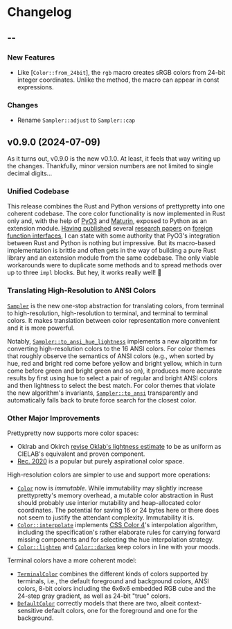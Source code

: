 # Changelog

## --

### New Features

  * Like [`Color::from_24bit`], the `rgb` macro creates sRGB colors from 24-bit
    integer coordinates. Unlike the method, the macro can appear in const
    expressions.

### Changes

  * Rename `Sampler::adjust` to `Sampler::cap`

## v0.9.0 (2024-07-09)

As it turns out, v0.9.0 is the new v0.1.0. At least, it feels that way writing
up the changes. Thankfully, minor version numbers are not limited to single
decimal digits…

### Unified Codebase

This release combines the Rust and Python versions of prettypretty into one
coherent codebase. The core color functionality is now implemented in Rust only
and, with the help of [PyO3](https://pyo3.rs/v0.22.0/) and
[Maturin](https://www.maturin.rs), exposed to Python as an extension module.
[Having published](https://dl.acm.org/doi/10.1145/1297027.1297030) several
[research papers](https://dl.acm.org/doi/10.1145/1640089.1640105) on [foreign
function interfaces](https://dl.acm.org/doi/10.1145/1806596.1806601), I can
state with some authority that PyO3's integration between Rust and Python is
nothing but impressive. But its macro-based implementation is brittle and often
gets in the way of building a pure Rust library and an extension module from the
same codebase. The only viable workarounds were to duplicate some methods and to
spread methods over up to three `impl` blocks. But hey, it works really well! 🎉

### Translating High-Resolution to ANSI Colors

[`Sampler`](https://apparebit.github.io/prettypretty/prettypretty/struct.Sampler.html)
is the new one-stop abstraction for translating colors, from terminal to
high-resolution, high-resolution to terminal, and terminal to terminal colors.
It makes translation between color representation more convenient and it is more
powerful.

Notably,
[`Sampler::to_ansi_hue_lightness`](https://apparebit.github.io/prettypretty/prettypretty/struct.Sampler.html#method.to_ansi_hue_lightness)
implements a new algorithm for converting high-resolution colors to the 16 ANSI
colors. For color themes that roughly observe the semantics of ANSI colors
(e.g., when sorted by hue, red and bright red come before yellow and bright
yellow, which in turn come before green and bright green and so on), it produces
more accurate results by first using hue to select a pair of regular and bright
ANSI colors and then lightness to select the best match. For color themes that
violate the new algorithm's invariants,
[`Sampler::to_ansi`](https://apparebit.github.io/prettypretty/prettypretty/struct.Sampler.html#method.to_ansi)
transparently and automatically falls back to brute force search for the closest
color.

### Other Major Improvements

Prettypretty now supports more color spaces:

  - Oklrab and Oklrch [revise Oklab's lightness
    estimate](https://bottosson.github.io/posts/colorpicker/#intermission---a-new-lightness-estimate-for-oklab)
    to be as uniform as CIELAB's equivalent and proven component.
  - [Rec. 2020](https://en.wikipedia.org/wiki/Rec._2020) is a popular but purely
    aspirational color space.

High-resolution colors are simpler to use and support more operations:

  - [`Color`](https://apparebit.github.io/prettypretty/prettypretty/struct.Color.html)
    now is *immutable*. While immutability may slightly increase prettypretty's
    memory overhead, a mutable color abstraction in Rust should probably use
    interior mutability and heap-allocated color coordinates. The potential for
    saving 16 or 24 bytes here or there does not seem to justify the attendant
    complexity. Immutability it is.
  - [`Color::interpolate`](https://apparebit.github.io/prettypretty/prettypretty/struct.Color.html#method.interpolate)
    implements [CSS Color 4](https://www.w3.org/TR/css-color-4/#interpolation)'s
    interpolation algorithm, including the specification's rather elaborate
    rules for carrying forward missing components and for selecting the hue
    interpolation strategy.
  - [`Color::lighten`](https://apparebit.github.io/prettypretty/prettypretty/struct.Color.html#method.lighten)
    and
    [`Color::darken`](https://apparebit.github.io/prettypretty/prettypretty/struct.Color.html#method.darken)
    keep colors in line with your moods.

Terminal colors have a more coherent model:

  - [`TerminalColor`](https://apparebit.github.io/prettypretty/prettypretty/enum.TerminalColor.html)
    combines the different kinds of colors supported by terminals, i.e., the
    default foreground and background colors, ANSI colors, 8-bit colors
    including the 6x6x6 embedded RGB cube and the 24-step gray gradient, as well
    as 24-bit "true" colors.
  - [`DefaultColor`](https://apparebit.github.io/prettypretty/prettypretty/enum.DefaultColor.html)
    correctly models that there are two, albeit context-sensitive default
    colors, one for the foreground and one for the background.


